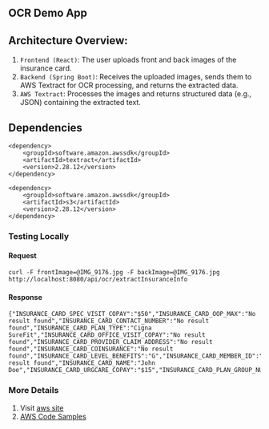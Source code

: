 ## OCR Demo App

## Architecture Overview:
1. `Frontend (React)`: The user uploads front and back images of the insurance card.
2. `Backend (Spring Boot)`: Receives the uploaded images, sends them to AWS Textract for OCR processing, and returns the extracted data.
3. `AWS Textract`: Processes the images and returns structured data (e.g., JSON) containing the extracted text.

## Dependencies
```
<dependency>
    <groupId>software.amazon.awssdk</groupId>
    <artifactId>textract</artifactId>
    <version>2.28.12</version>
</dependency>

<dependency>
    <groupId>software.amazon.awssdk</groupId>
    <artifactId>s3</artifactId>
    <version>2.28.12</version>
</dependency>
```

### Testing Locally
#### Request
```
curl -F frontImage=@IMG_9176.jpg -F backImage=@IMG_9176.jpg http://localhost:8080/api/ocr/extractInsuranceInfo
```
#### Response
```Response
{"INSURANCE_CARD_SPEC_VISIT_COPAY":"$50","INSURANCE_CARD_OOP_MAX":"No result found","INSURANCE_CARD_CONTACT_NUMBER":"No result found","INSURANCE_CARD_PLAN_TYPE":"Cigna SureFit","INSURANCE_CARD_OFFICE_VISIT_COPAY":"No result found","INSURANCE_CARD_PROVIDER_CLAIM_ADDRESS":"No result found","INSURANCE_CARD_COINSURANCE":"No result found","INSURANCE_CARD_LEVEL_BENEFITS":"G","INSURANCE_CARD_MEMBER_ID":"122222222","INSURANCE_CARD_PROVIDER":"Cigna","INSURANCE_CARD_EFFECTIVE_DATE":"No result found","INSURANCE_CARD_NAME":"John Doe","INSURANCE_CARD_URGCARE_COPAY":"$15","INSURANCE_CARD_PLAN_GROUP_NUMBER":"00699999"}
```

### More Details
1. Visit [aws site](https://aws.amazon.com/getting-started/hands-on/extract-text-with-amazon-textract/)
2. [AWS Code Samples](https://github.com/aws-samples/amazon-textract-code-samples/blob/master/python/queries/insurance-card.ipynb)

